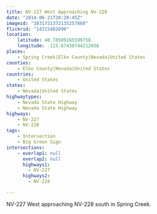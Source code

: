 ```yaml
---
title: NV-227 West Approaching NV-228
date: "2014-06-21T20:20:45Z"
imageid: "3831721372135257868"
flickrid: "14315482890"
location:
    latitude: 40.78509165599758
    longitude: -115.67430744212038
places:
    - Spring Creek|Elko County|Nevada|United States
counties:
    - Elko County|Nevada|United States
countries:
    - United States
states:
    - Nevada|United States
highwaytypes:
    - Nevada State Highway
    - Nevada State Highway
highways:
    - NV-227
    - NV-228
tags:
    - Intersection
    - Big Green Sign
intersections:
    - overlap1: null
      overlap2: null
      highways1:
        - NV-227
      highways2:
        - NV-228

---
```

NV-227 West approaching NV-228 south in Spring Creek.